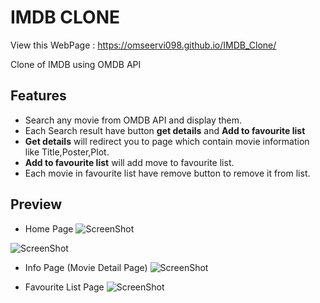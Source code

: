 
# IMDB CLONE

View this WebPage : https://omseervi098.github.io/IMDB_Clone/

Clone of IMDB using OMDB API





## Features

- Search any movie from OMDB API and display them.
- Each Search result have button **get details** and **Add to favourite list**
- **Get details** will redirect you to page which contain movie information like Title,Poster,Plot.
- **Add to favourite list** will add move to favourite list.
- Each movie in favourite list have remove button to remove it from list.
 

## Preview
- Home Page
![ScreenShot](https://raw.github.com/omseervi098/IMDB_Clone/master/Img/Screenshot1.png)

![ScreenShot](https://raw.github.com/omseervi098/IMDB_Clone/master/Img/Screenshot4.png)

- Info Page (Movie Detail Page)
![ScreenShot](https://raw.github.com/omseervi098/IMDB_Clone/master/Img/Screenshot2.png)

- Favourite List Page
![ScreenShot](https://raw.github.com/omseervi098/IMDB_Clone/master/Img/Screenshot3.png)
